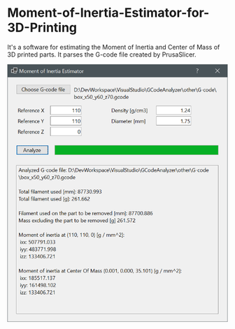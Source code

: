 # Moment-of-Inertia-Estimator-for-3D-Printing

It's a software for estimating the Moment of Inertia and Center of Mass of 3D printed parts. It parses the G-code file created by PrusaSlicer.

![screenshot](./screenshot.png "screenshot.png")
